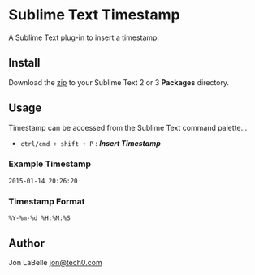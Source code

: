 # Sublime Text Timestamp

A Sublime Text plug-in to insert a timestamp.

## Install

Download the [zip](https://github.com/jonlabelle/SublimeTimestamp/archive/master.zip) to your Sublime Text 2 or 3 **Packages** directory.

## Usage

Timestamp can be accessed from the Sublime Text command palette...

- `ctrl/cmd + shift + P` : ***Insert Timestamp***

### Example Timestamp

	2015-01-14 20:26:20

### Timestamp Format

	%Y-%m-%d %H:%M:%S

## Author

Jon LaBelle <jon@tech0.com>
